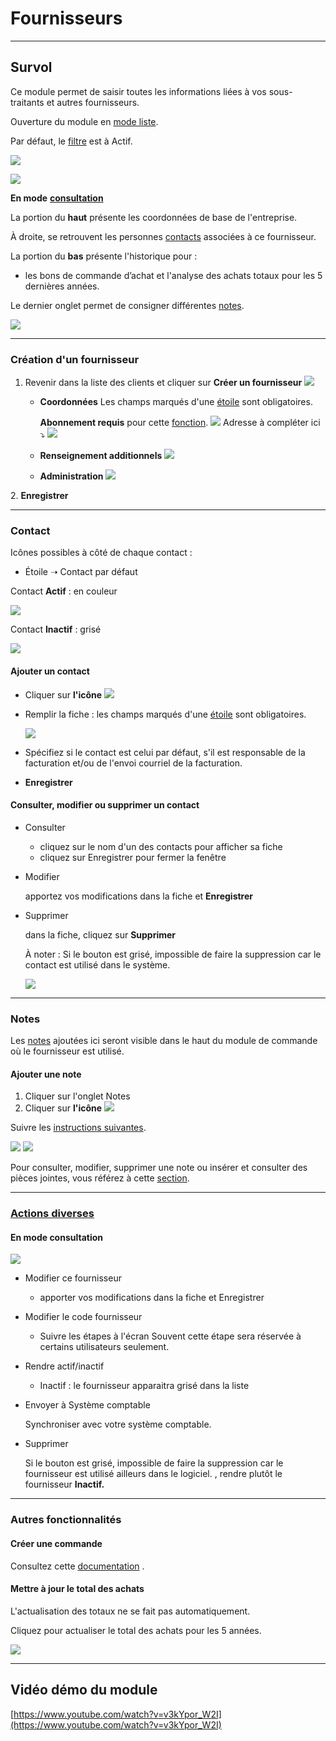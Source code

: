 # Fournisseurs

---

## Survol

Ce module permet de saisir toutes les informations liées à vos sous-traitants et autres fournisseurs.

Ouverture du module en [mode liste](../03-Fonctionnalités%20générales/02-navigation.md).

Par défaut, le [filtre](../03-Fonctionnalités%20générales/02-navigation.md#filtres-et-tris) est à Actif.

![](../../static/img/Fournisseurs_1.png)

![](../../static/img/Fournisseurs_2.png)

**En mode** [**consultation**](../03-Fonctionnalités%20générales/02-navigation.md#mode-consultation)

La portion du **haut** présente les coordonnées de base de l'entreprise.

À droite, se retrouvent les personnes [contacts](https://app.clickup.com/9017115504/v/dc/8cqcgvg-25937/8cqcgvg-26977?block=block-ac08fd6a-7041-46da-ad1c-076e0f8de9bb) associées à ce fournisseur.

La portion du **bas** présente l'historique pour :

- les bons de commande d’achat et l'analyse des achats totaux pour les 5 dernières années.

Le dernier onglet permet de consigner différentes [notes](../03-Fonctionnalités%20générales/06-notes.md).

![](../../static/img/Fournisseurs_4.png)

---

### Création d'un fournisseur

1. Revenir dans la liste des clients et cliquer sur **Créer un fournisseur**
![](../../static/img/Fournisseurs_3.png)
   - **Coordonnées**
     Les champs marqués d'une [étoile](../03-Fonctionnalités%20générales/04-champs.md#champs-obligatoires) sont obligatoires.
    

     **Abonnement requis** pour cette [fonction](https://app.clickup.com/9017115504/v/dc/8cqcgvg-25937/8cqcgvg-27177?block=block-2e10d61b-8a21-40a6-bb11-4d5cbc05c3f7).
     ![](https://t9017115504.p.clickup-attachments.com/t9017115504/0329555e-60ec-4156-afb2-894b83378d77/image.png)
     Adresse à compléter ici ⤵️ 
     ![](../../static/img/Fournisseurs_5.png)
    - **Renseignement additionnels**
    ![](../../static/img/Fournisseurs_6.png)
    - **Administration**
    ![](../../static/img/Fournisseurs_7.png)

2\. **Enregistrer**

---

### **Contact**

Icônes possibles à côté de chaque contact :

- Étoile ➝ Contact par défaut

Contact **Actif** : en couleur

![](../../static/img/Fournisseurs_8_contact.png)

Contact **Inactif** : grisé

![](../../static/img/Fournisseurs_8_contactinactif.png)

#### Ajouter un contact

- Cliquer sur **l'icône** ![](../../static/img/Contacts_2_iconeajout.png)
- Remplir la fiche : les champs marqués d'une [étoile](../03-Fonctionnalités%20générales/04-champs.md#champs-obligatoires) sont obligatoires.

  ![](../../static/img/Fournisseurs_9_contact.png)
- Spécifiez si le contact est celui par défaut, s'il est responsable de la facturation et/ou de l'envoi courriel de la facturation.

- **Enregistrer**

#### Consulter, modifier ou supprimer un contact

- Consulter

  - cliquez sur le nom d'un des contacts pour afficher sa fiche
  - cliquez sur Enregistrer pour fermer la fenêtre

- Modifier

  apportez vos modifications dans la fiche et **Enregistrer**

- Supprimer

  dans la fiche, cliquez sur **Supprimer**

  À noter : Si le bouton est grisé, impossible de faire la suppression car le contact est utilisé dans le système.

  ![](../../static/img/Fournisseurs_10.png)

---

### Notes

Les [notes](../03-Fonctionnalités%20générales/06-notes.md) ajoutées ici seront visible dans le haut du module de commande où le fournisseur est utilisé.

#### Ajouter une note

1. Cliquer sur l'onglet Notes
2. Cliquer sur **l'icône** ![](../../static/img/Contacts_2_iconeajout.png)

Suivre les [instructions suivantes](https://app.clickup.com/9017115504/v/dc/8cqcgvg-21377/8cqcgvg-17257?block=block-f629445e-37c8-4518-83ba-9e80b9267668).

![](../../static/img/Fournisseurs_11_notes_1.png)
![](../../static/img/Fournisseurs_11_notes_2.png)

Pour consulter, modifier, supprimer une note ou insérer et consulter des pièces jointes, vous référez à cette [section](https://app.clickup.com/9017115504/v/dc/8cqcgvg-21377/8cqcgvg-17257?block=block-1f474c9b-58a9-4128-a20e-cd371aa4ac37).

---

### [Actions diverses](https://app.clickup.com/9017115504/v/dc/8cqcgvg-21377/8cqcgvg-17257?block=block-dfe6c8ce-fe79-4b29-bee3-9695d2ea4ab7)

#### En mode consultation
![](../../static/img/Fournisseurs_12.png)

- Modifier ce fournisseur

  - apporter vos modifications dans la fiche et Enregistrer

- Modifier le code fournisseur

  - Suivre les étapes à l'écran
    Souvent cette étape sera réservée à certains utilisateurs seulement.

- Rendre actif/inactif

  - Inactif : le fournisseur apparaitra grisé dans la liste

- Envoyer à Système comptable

  Synchroniser avec votre système comptable.

- Supprimer

  Si le bouton est grisé, impossible de faire la suppression car le fournisseur est utilisé ailleurs dans le logiciel. , rendre plutôt le fournisseur **Inactif.**

---

### Autres fonctionnalités

#### Créer une commande

Consultez cette [documentation](https://app.clickup.com/9017115504/v/dc/8cqcgvg-21377/8cqcgvg-17357?block=block-c30e9952-5b55-4d68-859c-28ed7b7a99de) .

#### Mettre à jour le total des achats

L'actualisation des totaux ne se fait pas automatiquement.

Cliquez pour actualiser le total des achats pour les 5 années.

![](../../static/img/Fournisseurs_13.png)

---

## Vidéo démo du module

[https://www.youtube.com/watch?v=v3kYpor_W2I](https://www.youtube.com/watch?v=v3kYpor_W2I)
